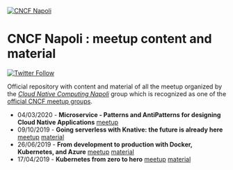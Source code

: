 [![CNCF Napoli](./logo/cncf-napoli.png)](https://www.meetup.com/cncfnapoli/)

# CNCF Napoli : meetup content and material

[![Twitter Follow](https://img.shields.io/twitter/follow/cncfnapoli.svg?style=social&label=Follow&style=for-the-badge)](https://twitter.com/cncfnapoli)

Official repository with content and material of all the meetup organized by the [*Cloud Native Computing Napoli*](https://www.meetup.com/cncfnapoli/) group which is recognized as one of the [official CNCF meetup groups](https://www.meetup.com/pro/cncf).

* 04/03/2020 - **Microservice - Patterns and AntiPatterns for designing Cloud Native Applications** [meetup](https://www.meetup.com/cncfnapoli/events/268653372/)
* 09/10/2019 - **Going serverless with Knative: the future is already here** [meetup](https://www.meetup.com/cncfnapoli/events/264641751/) [material](2019-10-09)
* 26/06/2019 - **From development to production with Docker, Kubernetes, and Azure** [meetup](https://www.meetup.com/cncfnapoli/events/261921731/) [material](2019-06-26)
* 17/04/2019 - **Kubernetes from zero to hero** [meetup](https://www.meetup.com/cncfnapoli/events/259894125/) [material](2019-04-17)
